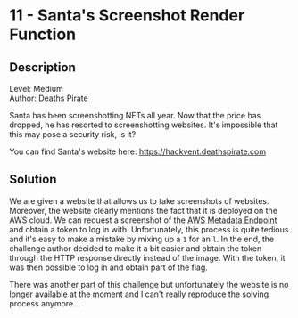 # 11 - Santa's Screenshot Render Function

## Description

Level: Medium<br/>
Author: Deaths Pirate

Santa has been screenshotting NFTs all year. Now that the price has dropped, he has resorted to screenshotting websites.
It's impossible that this may pose a security risk, is it?

You can find Santa's website here: https://hackvent.deathspirate.com

## Solution

We are given a website that allows us to take screenshots of websites. Moreover, the website clearly mentions the fact
that it is deployed on the AWS cloud. We can request a screenshot of the [AWS Metadata
Endpoint](https://docs.aws.amazon.com/AWSEC2/latest/UserGuide/ec2-instance-metadata.html) and obtain a token to log in
with. Unfortunately, this process is quite tedious and it's easy to make a mistake by mixing up a `1` for an `l`. In the
end, the challenge author decided to make it a bit easier and obtain the token through the HTTP response directly
instead of the image. With the token, it was then possible to log in and obtain part of the flag.

There was another part of this challenge but unfortunately the website is no longer available at the moment and I can't
really reproduce the solving process anymore...

